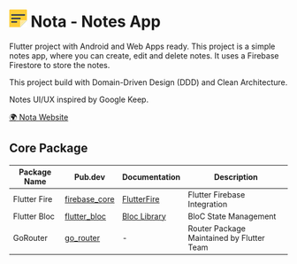# ![Nota](assets/icons/nota-icon-32x32.png "Nota") Nota - Notes App

Flutter project with Android and Web Apps ready. This project is a simple notes app, where you can create, edit and delete notes. It uses a Firebase Firestore to store the notes.

This project build with Domain-Driven Design (DDD) and Clean Architecture.

Notes UI/UX inspired by Google Keep.

[🌍 Nota Website](https://nota-71534.web.app/)

## Core Package

| Package Name | Pub.dev                                                 | Documentation                                | Description                               |
| ------------ | ------------------------------------------------------- | -------------------------------------------- | ----------------------------------------- |
| Flutter Fire | [firebase_core](https://pub.dev/packages/firebase_core) | [FlutterFire](https://firebase.flutter.dev/) | Flutter Firebase Integration              |
| Flutter Bloc | [flutter_bloc](https://pub.dev/packages/flutter_bloc)   | [Bloc Library](https://bloclibrary.dev/#/)   | BloC State Management                     |
| GoRouter     | [go_router](https://pub.dev/packages/go_router)         | -                                            | Router Package Maintained by Flutter Team |
